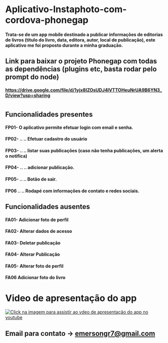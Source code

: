 # Aplicativo-Instaphoto-com-cordova-phonegap
 #### Trata-se de um app mobile destinado a publicar informações de editorias de livros (titulo do livro, data, editora, autor, local de publicação), este aplicativo me foi proposto durante a minha graduação.
 
## Link para baixar o projeto Phonegap com todas as dependências (plugins etc, basta rodar pelo prompt do node)
#### https://drive.google.com/file/d/1yjx8IZOsUDJ4lVTTOHeuNrUA9B6YN3_D/view?usp=sharing
#
#
## Funcionalidades presentes

####  FP01- O aplicativo permite efetuar login com email e senha.
####  FP02- .. .. Efetuar cadastro do usuário 
####  FP03- .. .. listar suas publicações (caso não tenha publicações, um alerta o notifica)
####  FP04- .. .. adicionar publicação.
####  FP05- .. .. Botão de sair.
####  FP06   .. .. Rodapé com informações de contato e redes sociais. 

## Funcionalidades ausentes

####  FA01-  Adicionar foto de perfil
####  FA02-  Alterar dados de acesso
####  FA03-  Deletar publicação
####  FA04-  Alterar Publicação
####  FA05- Alterar foto de perfil
####  FA06   Adicionar foto do livro
  
  # Video de apresentação do app
  
  [![Click na imagem para assistir ao vdeo de apresentação do app no youtube](http://img.youtube.com/vi/Mh5Zw46_Yhk/0.jpg)](http://www.youtube.com/watch?v=Mh5Zw46_Yhk "Video de apresentação do app")
  
  ## Email para contato -> emersongr7@gmail.com
